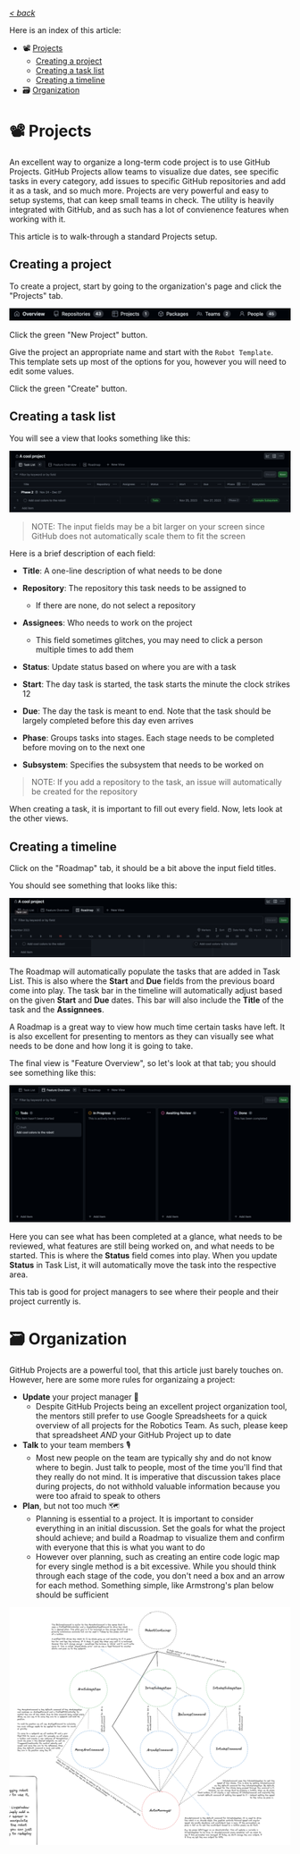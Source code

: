 [*< back*](GITHUB_DOCS.md)

Here is an index of this article:

- 📽 [Projects](GITHUB_PROJECTS.md)
  - [Creating a project](GITHUB_PROJECTS.md#Creating-a-project)
  - [Creating a task list](GITHUB_PROJECTS.md#Creating-a-task-list)
  - [Creating a timeline](GITHUB_PROJECTS.md#Creating-a-timeline)
- 🗃 [Organization](GITHUB_PROJECTS.md#Organization)

# 📽 Projects

An excellent way to organize a long-term code project is to use GitHub Projects. GitHub Projects allow teams to visualize due dates, see specific tasks in every category, add issues to specific GitHub repositories and add it as a task, and so much more. Projects are very powerful and easy to setup systems, that can keep small teams in check. The utility is heavily integrated with GitHub, and as such has a lot of convienence features when working with it.

This article is to walk-through a standard Projects setup.

## Creating a project

To create a project, start by going to the organization's page and click the "Projects" tab.

![P1](/GitHubDocs/Images/P1.png)

Click the green "New Project" button.

Give the project an appropriate name and start with the `Robot Template`. This template sets up most of the options for you, however you will need to edit some values.

Click the green "Create" button.

## Creating a task list

You will see a view that looks something like this:

![P2](/GitHubDocs/Images/P2.png)

> NOTE: The input fields may be a bit larger on your screen since GitHub does not automatically scale them to fit the screen

Here is a brief description of each field:

- **Title**: A one-line description of what needs to be done

- **Repository**: The repository this task needs to be assigned to

  - If there are none, do not select a repository

- **Assignees**: Who needs to work on the project

  - This field sometimes glitches, you may need to click a person multiple times to add them

- **Status**: Update status based on where you are with a task
- **Start**: The day task is started, the task starts the minute the clock strikes 12
- **Due**: The day the task is meant to end. Note that the task should be largely completed before this day even arrives
-  **Phase**: Groups tasks into stages. Each stage needs to be completed before moving on to the next one
- **Subsystem**: Specifies the subsystem that needs to be worked on

> NOTE: If you add a repository to the task, an issue will automatically be created for the repository

When creating a task, it is important to fill out every field. Now, lets look at the other views.

## Creating a timeline

Click on the "Roadmap" tab, it should be a bit above the input field titles. 

You should see something that looks like this:

![P3](/GitHubDocs/Images/P3.png)

The Roadmap will automatically populate the tasks that are added in Task List. This is also where the **Start** and **Due** fields from the previous board come into play. The task bar in the timeline will automatically adjust based on the given **Start** and **Due** dates. This bar will also include the **Title** of the task and the **Assignnees**.

A Roadmap is a great way to view how much time certain tasks have left. It is also excellent for presenting to mentors as they can visually see what needs to be done and how long it is going to take.

The final view is "Feature Overview", so let's look at that tab; you should see something like this:

![P4](/GitHubDocs/Images/P4.png)

Here you can see what has been completed at a glance, what needs to be reviewed, what features are still being worked on, and what needs to be started. This is where the **Status** field comes into play. When you update **Status** in Task List, it will automatically move the task into the respective area.

This tab is good for project managers to see where their people and their project currently is.

# 🗃 Organization

GitHub Projects are a powerful tool, that this article just barely touches on. However, here are some more rules for organizaing a project:

- **Update** your project manager 📝
  - Despite GitHub Projects being an excellent project organization tool, the mentors still prefer to use Google Spreadsheets for a quick overview of all projects for the Robotics Team. As such, please keep that spreadsheet *AND* your GitHub Project up to date
- **Talk** to your team members 🎙
  - Most new people on the team are typically shy and do not know where to begin. Just talk to people, most of the time you'll find that they really do not mind. It is imperative that discussion takes place during projects, do not withhold valuable information because you were too afraid to speak to others
- **Plan**, but not too much 🗺
  - Planning is essential to a project. It is important to consider everything in an initial discussion. Set the goals for what the project should achieve; and build a Roadmap to visualize them and confirm with everyone that this is what you want to do
  - However over planning, such as creating an entire code logic map for every single method is a bit excessive. While you should think through each stage of the code, you don't need a box and an arrow for each method. Something simple, like Armstrong's plan below should be sufficient

![P5](/GitHubDocs/Images/P5.png)
